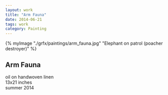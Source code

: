 ```yaml
---
layout: work 
title: "Arm Fauna"
date: 2014-06-21
tags: work 
category: Painting 
---
```



{% myImage "./grfx/paintings/arm_fauna.jpg" "Elephant on patrol (poacher destroyer)" %}

## Arm Fauna

 



oil on handwoven linen  
13x21 inches  
summer 2014 
